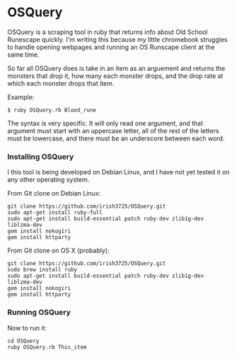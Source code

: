 # OSQuery
OSQuery is a scraping tool in ruby that returns info about Old School Runescape quickly. I'm writing this because my little chromebook struggles to handle opening webpages and running an OS Runscape client at the same time.

So far all OSQuery does is take in an item as an arguement and returns the monsters that drop it, how many each monster drops, and the drop rate at which each monster drops that item.

Example:

    $ ruby OSQuery.rb Blood_rune

The syntax is very specific. It will only read one argument, and that argument must start with an uppercase letter, all of the rest of the letters must be lowercase, and there must be an underscore between each word.

### Installing OSQuery
 
I this tool is being developed on Debian Linux, and I have not yet tested it on any other operating system.

From Git clone on Debian Linux:

    git clone https://github.com/irish3725/OSQuery.git 
    sudo apt-get install ruby-full
    sudo apt-get install build-essential patch ruby-dev zlib1g-dev liblzma-dev
    gem install nokogiri
    gem install httparty

From Git clone on OS X (probably):

    git clone https://github.com/irish3725/OSQuery.git
    sudo brew install ruby
    sudo apt-get install build-essential patch ruby-dev zlib1g-dev liblzma-dev
    gem install nokogiri
    gem install httparty 

### Running OSQuery

Now to run it:

    cd OSQuery
    ruby OSQuery.rb This_item

